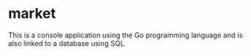 # market
This is a console application using the Go programming language and is also linked to a database using SQL
